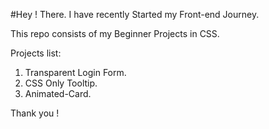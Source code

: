 #Hey ! There.
I have recently Started my Front-end Journey.

This repo consists of my Beginner Projects in CSS.

Projects list:
1. Transparent Login Form.
2. CSS Only Tooltip.
3. Animated-Card.

Thank you !
